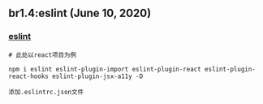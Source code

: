 ## br1.4:eslint (June 10, 2020)
### [eslint](https://www.npmjs.com/package/eslint-config-airbnb)
```
# 此处以react项目为例

npm i eslint eslint-plugin-import eslint-plugin-react eslint-plugin-react-hooks eslint-plugin-jsx-a11y -D

添加.eslintrc.json文件

```